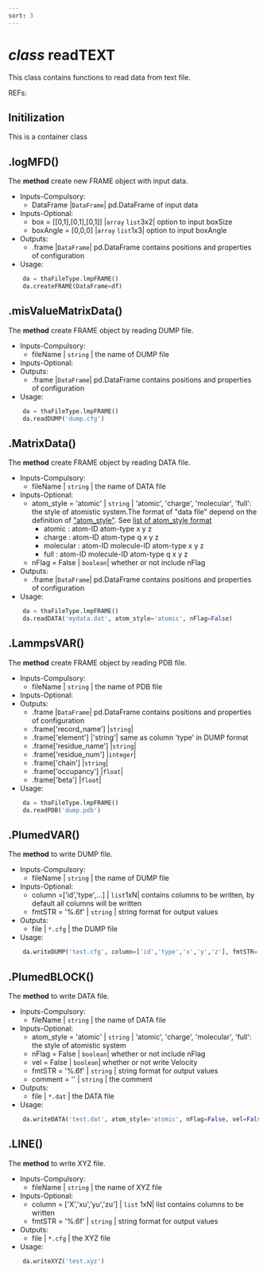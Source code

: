 ```yaml
---
sort: 3
---
```


# *class* readTEXT

This class contains functions to read data from text file.

REFs:


## Initilization
This is a container class


## .logMFD()
The **method** create new FRAME object with input data.
* Inputs-Compulsory: <br>
	- DataFrame			|`DataFrame`| pd.DataFrame of input data
* Inputs-Optional: <br> 
	- box = [[0,1],[0,1],[0,1]]	|`array` `list`3x2| option to input boxSize
	- boxAngle = [0,0,0]        |`array` `list`1x3| option to input boxAngle
* Outputs: <br> 
	- .frame  |`DataFrame`| pd.DataFrame contains positions and properties of configuration
* Usage: <br> 
```python
	da = thaFileType.lmpFRAME()
	da.createFRAME(DataFrame=df)
```

## .misValueMatrixData()
The **method** create FRAME object by reading DUMP file.
* Inputs-Compulsory: <br>
	- fileName   			| `string` | the name of DUMP file 
* Inputs-Optional: <br> 
* Outputs: <br> 
	- .frame  |`DataFrame`| pd.DataFrame contains positions and properties of configuration
* Usage: <br> 
```python
	da = thaFileType.lmpFRAME()
	da.readDUMP('dump.cfg')
```

## .MatrixData()
The **method** create FRAME object by reading DATA file.
* Inputs-Compulsory: <br>
	- fileName   			| `string` | the name of DATA file 
* Inputs-Optional: <br> 
	- atom_style = 'atomic'	| `string` | 'atomic', 'charge', 'molecular', 'full': the style of atomistic system.The format of "data file" depend on the definition of ["atom_style"](https://lammps.sandia.gov/doc/atom_style.html). See [list of atom_style format](https://lammps.sandia.gov/doc/read_data.html#description)
		- atomic      : atom-ID atom-type x y z
		- charge      : atom-ID atom-type q x y z
		- molecular   : atom-ID molecule-ID atom-type x y z
		- full        : atom-ID molecule-ID atom-type q x y z
	- nFlag		= False    	| `boolean`| whether or not include nFlag 
* Outputs: <br> 
	- .frame  |`DataFrame`| pd.DataFrame contains positions and properties of configuration
* Usage: <br> 
```python
	da = thaFileType.lmpFRAME()
	da.readDATA('mydata.dat', atom_style='atomic', nFlag=False)
```

## .LammpsVAR()
The **method** create FRAME object by reading PDB file.
* Inputs-Compulsory: <br>
	- fileName   			| `string` | the name of PDB file 
* Inputs-Optional: <br> 
* Outputs: <br> 
	- .frame  |`DataFrame`| pd.DataFrame contains positions and properties of configuration
	- .frame['record_name'] |`string`|
	- .frame['element'] |'string'| same as column 'type' in DUMP format
	- .frame['residue_name'] |`string`|
	- .frame['residue_num'] |`integer`|
	- .frame['chain'] |`string`|
	- .frame['occupancy'] |`float`|
	- .frame['beta'] |`float`|
* Usage: <br> 
```python
	da = thaFileType.lmpFRAME()
	da.readPDB('dump.pdb')
```

## .PlumedVAR()
The **method** to write DUMP file.
* Inputs-Compulsory: <br>
	- fileName   			| `string` | the name of DUMP file 
* Inputs-Optional: <br> 
	- column =['id','type',...] | `list`1xN| contains columns to be written, by default all columns will be written 
	- fmtSTR	= '%.6f'   	| `string` | string format for output values 
* Outputs: <br> 			
	- file 					| `*.cfg`  | the DUMP file 
* Usage: <br> 
```python
	da.writeDUMP('test.cfg', column=['id','type','x','y','z'], fmtSTR='%.4f')
```

## .PlumedBLOCK()
The **method** to write DATA file.
* Inputs-Compulsory: <br>
	- fileName   			| `string` | the name of DATA file 
* Inputs-Optional: <br> 
	- atom_style = 'atomic'	| `string` | 'atomic', 'charge', 'molecular', 'full': the style of atomistic system 
	- nFlag		= False    	| `boolean`| whether or not include nFlag 
	- vel 		= False    	| `boolean`| whether or not write Velocity 
	- fmtSTR	= '%.6f'   	| `string` | string format for output values 
	- comment   = ''      	| `string` | the comment 
* Outputs: <br> 			
	- file 					| `*.dat`  | the DATA file 
* Usage: <br> 
```python
	da.writeDATA('test.dat', atom_style='atomic', nFlag=False, vel=False, fmtSTR='%.4f')
```

## .LINE()
The **method** to write XYZ file.
* Inputs-Compulsory: <br>
	- fileName   			| `string` | the name of XYZ file 
* Inputs-Optional: <br> 
	- column 	= ['X','xu','yu','zu'] | `list` 1xN| list contains columns to be written  
	- fmtSTR	= '%.6f'   	| `string` | string format for output values 
* Outputs: <br> 			
	- file 					| `*.cfg`  | the XYZ file 
* Usage: <br> 
```python
	da.writeXYZ('test.xyz')
```

